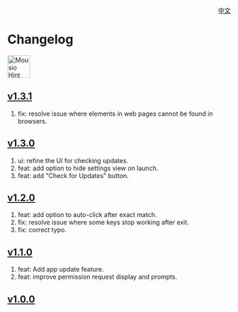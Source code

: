 <p align="right">
  <a href="./CHANGELOG.zh.md">中文</a>
</p>
<!--rehype:style=float: right; bottom: -36px; position: relative;-->

Changelog
===

<a target="_blank" href="https://github.com/jaywcjlove/mousio-hint/releases/latest/" title="Mousio Hint for macOS">
    <img alt="Mousio Hint AppStore" src="https://jaywcjlove.github.io/sb/download/apple-download.svg" height="51">
</a>

## [v1.3.1](https://github.com/jaywcjlove/mousio-hint/releases/tag/v1.3.1)

1. fix: resolve issue where elements in web pages cannot be found in browsers.

## [v1.3.0](https://github.com/jaywcjlove/mousio-hint/releases/tag/v1.3.0)

1. ui: refine the UI for checking updates.
2. feat: add option to hide settings view on launch.
3. feat: add "Check for Updates" button.

## [v1.2.0](https://github.com/jaywcjlove/mousio-hint/releases/tag/v1.2.0)

1. feat: add option to auto-click after exact match.
2. fix: resolve issue where some keys stop working after exit.
3. fix: correct typo.

## [v1.1.0](https://github.com/jaywcjlove/mousio-hint/releases/tag/v1.1.0)

1. feat: Add app update feature.
2. feat: improve permission request display and prompts.

## [v1.0.0](https://github.com/jaywcjlove/mousio-hint/releases/tag/v1.0.0)
